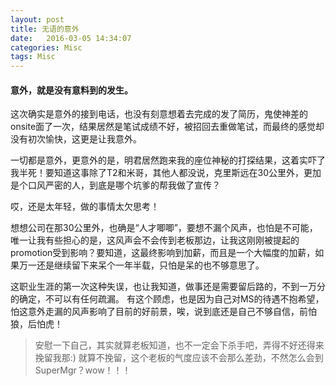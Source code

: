 ```yaml
---
layout: post
title: 无语的意外
date:   2016-03-05 14:34:07
categories: Misc
tags: Misc
---
```


#### 意外，就是没有意料到的发生。

这次确实是意外的接到电话，也没有刻意想着去完成的发了简历，鬼使神差的onsite面了一次，结果居然是笔试成绩不好，被招回去重做笔试，而最终的感觉却没有初次愉快，这更是让我意外。

一切都是意外，更意外的是，明君居然跑来我的座位神秘的打探结果，这着实吓了我半死！要知道这事除了T2和米哥，其他人都没说，克里斯远在30公里外，更加是个口风严密的人，到底是哪个坑爹的帮我做了宣传？

哎，还是太年轻，做的事情太欠思考！

想想公司在那30公里外，也确是“人才唧唧”，要想不漏个风声，也怕是不可能，唯一让我有些担心的是，这风声会不会传到老板那边，让我这刚刚被提起的promotion受到影响？要知道，这最终影响到加薪，而且是一个大幅度的加薪，如果万一还是继续留下来呆个一年半载，只怕是呆的也不够意思了。

这职业生涯的第一次这种失误，也让我知道，做事还是需要留后路的，不到一万分的确定，不可以有任何疏漏。
有这个顾虑，也是因为自己对MS的待遇不抱希望，怕这意外走漏的风声影响了目前的好前景，唉，说到底还是自己不够自信，前怕狼，后怕虎！

>安慰一下自己，其实就算老板知道，也不一定会下杀手吧，弄得不好还得来挽留我那:)
>就算不挽留，这个老板的气度应该不会那么差劲，不然怎么会到SuperMgr？wow！！！

